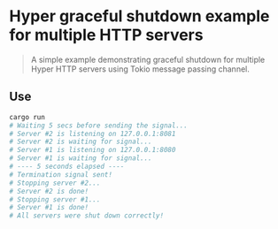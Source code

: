 # Hyper graceful shutdown example for multiple HTTP servers

> A simple example demonstrating graceful shutdown for multiple Hyper HTTP servers using Tokio message passing channel. 

## Use

```sh
cargo run
# Waiting 5 secs before sending the signal...
# Server #2 is listening on 127.0.0.1:8081
# Server #2 is waiting for signal...
# Server #1 is listening on 127.0.0.1:8080
# Server #1 is waiting for signal...
# ---- 5 seconds elapsed ----
# Termination signal sent!
# Stopping server #2...
# Server #2 is done!
# Stopping server #1...
# Server #1 is done!
# All servers were shut down correctly!
```
